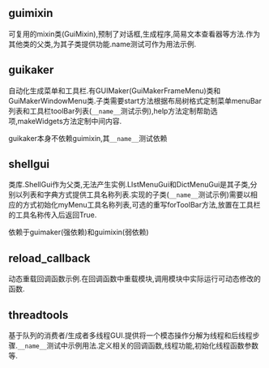## guimixin

可复用的mixin类(GuiMixin),预制了对话框,生成程序,简易文本查看器等方法.作为其他类的父类,为其子类提供功能.name测试可作为用法示例.


## guikaker

自动化生成菜单和工具栏.有GUIMaker(GuiMakerFrameMenu)类和GuiMakerWindowMenu类.子类需要start方法根据布局树格式定制菜单menuBar列表和工具栏toolBar列表(`__name__`测试示例),help方法定制帮助选项,makeWidgets方法定制中间内容.

guikaker本身不依赖guimixin,其`__name__`测试依赖

## shellgui

类库.ShellGui作为父类,无法产生实例.LIstMenuGui和DictMenuGui是其子类,分别以列表和字典方式提供工具名称列表.实现的子类(`__name__`测试示例)需要以相应的方式初始化myMenu工具名称列表,可选的重写forToolBar方法,放置在工具栏的工具名称传入后返回True.

依赖于guimaker(强依赖)和guimixin(弱依赖)

## reload_callback

动态重载回调函数示例.在回调函数中重载模块,调用模块中实际运行可动态修改的函数.

## threadtools

基于队列的消费者/生成者多线程GUI.提供将一个模态操作分解为线程和后线程步骤.`__name__`测试中示例用法.定义相关的回调函数,线程功能,初始化线程函数参数等.
